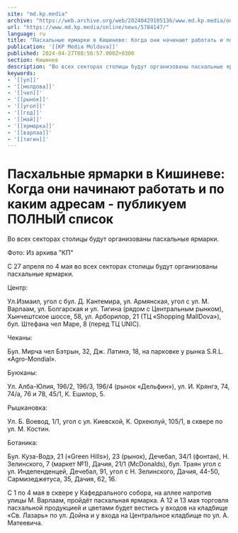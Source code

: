 ```yaml
---
site: "md.kp.media"
archive: "https://web.archive.org/web/20240429105136/www.md.kp.media/online/news/5784147/"
url: "https://www.md.kp.media/online/news/5784147/"
language: ru
title: "Пасхальные ярмарки в Кишиневе: Когда они начинают работать и по каким адресам - публикуем ПОЛНЫЙ список"
publication: '[[KP Media Moldova]]'
published: 2024-04-27T08:56:57.000Z+0300
section: Кишинев
description: "Во всех секторах столицы будут организованы пасхальные ярмарки"
keywords:
- '[[ул]]'
- '[[молдова]]'
- '[[чел]]'
- '[[рынок]]'
- '[[угол]]'
- '[[год]]'
- '[[май]]'
- '[[ярмарка]]'
- '[[варлаа]]'
- '[[тигин]]'
---
```


# Пасхальные ярмарки в Кишиневе: Когда они начинают работать и по каким адресам - публикуем ПОЛНЫЙ список

Во всех секторах столицы будут организованы пасхальные ярмарки.

Фото: Из архива "КП"

С 27 апреля по 4 мая во всех секторах столицы будут организованы пасхальные ярмарки.

Центр:

Ул.Измаил, угол с бул. Д. Кантемира, ул. Армянская, угол с ул. М. Варлаам, ул. Болгарская и ул. Тигина (рядом с Центральным рынком), Хынчештское шоссе, 58, ул. Арборилор, 21 (ТЦ «Shopping MallDova»), бул. Штефана чел Маре, 8 (перед ТЦ UNIC).

Чеканы:

Бул. Мирча чел Бэтрын, 32, Дж. Латинэ, 18, на парковке у рынка S.R.L. «Agro-Mondial».

Буюканы:

Ул. Алба-Юлия, 196/2, 196/3, 196/4 (рынок «Дельфин»), ул. И. Крянгэ, 74, 74/а, 76 и 78, 45/1, К. Ешилор, 5.

Рышкановка:

Ул. Б. Воевод, 1/1, угол с ул. Киевской, К. Орхеюлуй, 105/1, в сквере по ул. М. Костин.

Ботаника:

Бул. Куза-Водэ, 21 («Green Hills»), 23 (рынок), Дечебал, 34/1 (фонтан), Н. Зелинского, 7 (маркет №1), Дачия, 21/1 (McDonalds), бул. Траян угол с ул. Индепенденцей, Дечебал, 91, угол с Н. Зелинского, Дачия, 44-50, Сармизеджетуса, 35, Дачия, 62, 16.

С 1 по 4 мая в сквере у Кафедрального собора, на аллее напротив улицы М. Варлаам, пройдёт пасхальная ярмарка. А 12 и 13 мая торговля пасхальной продукцией и цветами будет вестись у входов на кладбище «Св. Лазарь» по ул. Дойна и у входа на Центральное кладбище по ул. А. Матеевича.